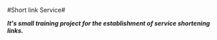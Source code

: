 #Short link Service#

***It's small training project for the establishment of service shortening links.*** 
